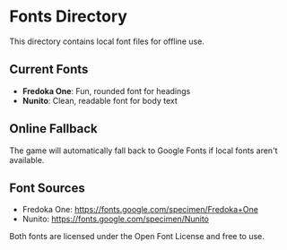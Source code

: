 # Fonts Directory

This directory contains local font files for offline use.

## Current Fonts
- **Fredoka One**: Fun, rounded font for headings
- **Nunito**: Clean, readable font for body text

## Online Fallback
The game will automatically fall back to Google Fonts if local fonts aren't available.

## Font Sources
- Fredoka One: https://fonts.google.com/specimen/Fredoka+One
- Nunito: https://fonts.google.com/specimen/Nunito

Both fonts are licensed under the Open Font License and free to use.